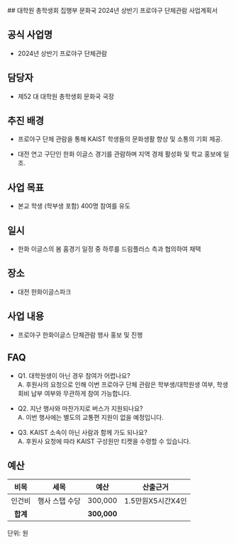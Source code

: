 #﻿# 대학원 총학생회 집행부 문화국 2024년 상반기 프로야구 단체관람 사업계획서

## 공식 사업명

-   2024년 상반기 프로야구 단체관람
    

## 담당자

-   제52 대 대학원 총학생회 문화국 국장
    

## 추진 배경

-   프로야구 단체 관람을 통해 KAIST 학생들의 문화생활 향상 및 소통의 기회 제공.
    
-   대전 연고 구단인 한화 이글스 경기를 관람하며 지역 경제 활성화 및 학교 홍보에 일조.
    

## 사업 목표

-   본교 학생 (학부생 포함) 400명 참여를 유도
    

## 일시

-   한화 이글스의 봄 홈경기 일정 중 하루를 드림플러스 측과 협의하여 채택
    

## 장소

-   대전 한화이글스파크
    

## 사업 내용

-   프로야구 한화이글스 단체관람 행사 홍보 및 진행

## FAQ

-   Q1. 대학원생이 아닌 경우 참여가 어렵나요?  
    A. 후원사의 요청으로 인해 이번 프로야구 단체 관람은 학부생/대학원생 여부, 학생회비 납부 여부와 무관하게 참여 가능합니다.
    
-   Q2. 지난 행사와 마찬가지로 버스가 지원되나요?  
    A. 이번 행사에는 별도의 교통편 지원이 없을 예정입니다.
    
-   Q3. KAIST 소속이 아닌 사람과 함께 가도 되나요?  
    A. 후원사 요청에 따라 KAIST 구성원만 티켓을 수령할 수 있습니다.
    

## 예산

|  **비목** |   **세목**   | **예산** | **산출근거** |
|:----------:|:------------:|:--------:|:--------:|
| 인건비 | 행사 스탭 수당 | 300,000 | 1.5만원X5시간X4인 |
|   **합계**  |              | **300,000**|  |

단위: 원
